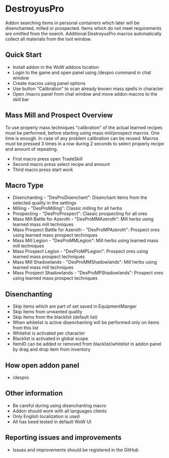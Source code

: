 # DestroyusPro

Addon searching items in personal containers which later will be disenchanted, milled or prospected. Items which do not meet requirements are omitted from the search. Additional DestroyusPro macros automatically collect all materials from the loot window.

## Quick Start

- Install addon in the WoW addons location
- Login to the game and open panel using /despro command in chat window
- Create macros using panel options
- Use button "Calibration" to scan already known mass spells in character
- Open /macro panel from chat window and move addon macros to the skill bar

## Mass Mill and Prospect Overview

To use properly mass techniques "calibration" of the actual learned recipes must be performed, before starting using mass mill/prospect macros. One time is enough. In case of any problem calibration can be reused. Macros must be pressed 3 times in a row during 2 seconds to select properly recipe and amount of repeating.

- First macro press open TradeSkill
- Second macro press select recipe and amount
- Third macro press start work

## Macro Type

- Disenchanting - "DesProDisenchant": Disenchant items from the selected quality in the settings
- Milling - "DesProMilling": Classic milling for all herbs
- Prospecting - "DesProProspect": Classic prospecting for all ores
- Mass Mill Battle for Azeroth - "DesProMMAzeroth": Mill herbs using learned mass mill techniques
- Mass Prospect Battle for Azeroth - "DesProMPAzeroth": Prospect ores using learned mass prospect techniques
- Mass Mill Legion - "DesProMMLegion": Mill herbs using learned mass mill techniques
- Mass Prospect Legion - "DesProMPLegion": Prospect ores using learned mass prospect techniques
- Mass Mill Shadowlands - "DesProMMShadowlands": Mill herbs using learned mass mill techniques
- Mass Prospect Shadowlands - "DesProMPShadowlands": Prospect ores using learned mass prospect techniques

## Disenchanting

- Skip items which are part of set saved in EquipmentManger
- Skip items from unwanted quality
- Skip items from the blacklist (default list)
- When whitelist is active disenchanting will be performed only on items from this list
- Whitelist is activated per character
- Blacklist is activated in global scope
- ItemID can be added or removed from blacklist/whitelist in addon panel by drag and drop item from inventory

## How open addon panel

- /despro

## Other information

- Be careful during using disenchanting macro
- Addon should work with all languages clients
- Only English localization is used
- All has beed tested in default WoW UI

## Reporting issues and improvements

- Issues and improvements should be registered in the GitHub
